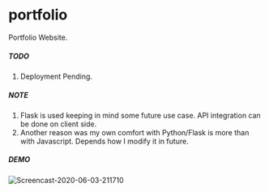 # portfolio
Portfolio Website.

##### TODO
1. Deployment Pending.

##### NOTE
1. Flask is used keeping in mind some future use case. API integration can be done on client side.
2. Another reason was my own comfort with Python/Flask is more than with Javascript. Depends how I modify it in future.


##### DEMO


![Screencast-2020-06-03-211710](https://user-images.githubusercontent.com/16894718/83791924-0073be00-a6b8-11ea-947a-8063fc85f0cf.gif)
